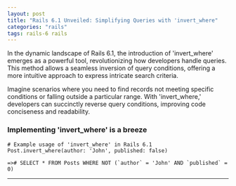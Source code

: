 ```yaml
---
layout: post
title: "Rails 6.1 Unveiled: Simplifying Queries with 'invert_where"
categories: "rails"
tags: rails-6 rails
---
```


In the dynamic landscape of Rails 6.1, the introduction of 'invert_where' emerges as a powerful tool, revolutionizing how developers handle queries. This method allows a seamless inversion of query conditions, offering a more intuitive approach to express intricate search criteria.

Imagine scenarios where you need to find records not meeting specific conditions or falling outside a particular range. With 'invert_where,' developers can succinctly reverse query conditions, improving code conciseness and readability.

### Implementing 'invert_where' is a breeze

```
# Example usage of 'invert_where' in Rails 6.1
Post.invert_where(author: 'John', published: false)

=># SELECT * FROM Posts WHERE NOT (`author` = 'John' AND `published` = 0)
```

<hr>
